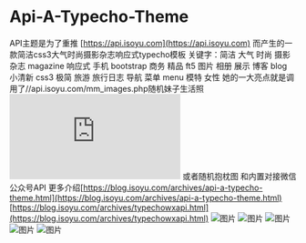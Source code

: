 # Api-A-Typecho-Theme
API主题是为了重推
[https://api.isoyu.com](https://api.isoyu.com)
而产生的一款简洁css3大气时尚摄影杂志响应式typecho模板
关键字：简洁 大气 时尚 摄影 杂志 magazine 响应式 手机 bootstrap 商务 精品 ft5 图片 相册 展示 博客 blog 小清新 css3 极简 旅游 旅行日志 导航 菜单 menu 模特 女性
她的一大亮点就是调用了//api.isoyu.com/mm_images.php随机妹子生活照
![图片](https://api.isoyu.com/mm_images.php)
或者随机抱枕图
和内置对接微信公众号API
更多介绍[https://blog.isoyu.com/archives/api-a-typecho-theme.html](https://blog.isoyu.com/archives/api-a-typecho-theme.html)
[https://blog.isoyu.com/archives/typechowxapi.html](https://blog.isoyu.com/archives/typechowxapi.html)
![图片](https://i.loli.net/2017/08/11/598d4ad3427d2.png)
![图片](https://i.loli.net/2017/08/11/598d4ad3827b7.png)
![图片](https://i.loli.net/2017/08/11/598d4ad387405.png)
![图片](https://i.loli.net/2017/08/11/598d4ad3ee85b.png)
![图片](https://i.loli.net/2017/08/11/598d4ad413eb8.png)
